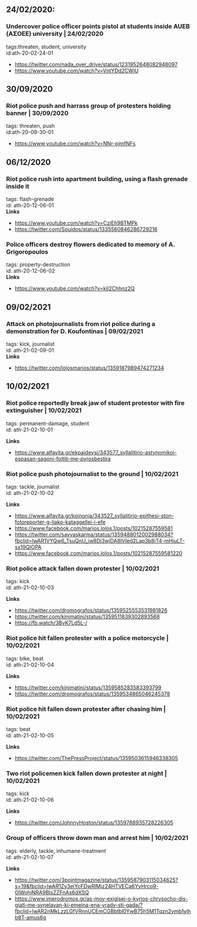 ## 24/02/2020:

### Undercover police officer points pistol at students inside AUEB (ΑΣΟΕΕ) university |  24/02/2020
tags:threaten, student, university    
id:ath-20-02-24-01  

* https://twitter.com/nada_over_drive/status/1231952648082948097
* https://www.youtube.com/watch?v=VntYDd2CWjU

## 30/09/2020

### Riot police push and harrass group of protesters holding banner | 30/09/2020
  
tags: threaten, push  
id:ath-20-09-30-01  
* https://www.youtube.com/watch?v=NNr-pjmfNFs  

## 06/12/2020
### Riot police rush into apartment building, using a flash grenade inside it
  
tags: flash-grenade  
id: ath-20-12-06-01  
**Links**
* https://www.youtube.com/watch?v=CziEh9BTMPk
* https://twitter.com/Souidos/status/1335560846286729216
  
### Police officers destroy flowers dedicated to memory of A. Grigoropoulos  
tags: property-destruction  
id: ath-20-12-06-02  
**Links**  
* https://www.youtube.com/watch?v=kiI2Chhnz2Q


## 09/02/2021
### Attack on photojournalists from riot police during a demonstration for D. Koufontinas | 09/02/2021 
  
tags: kick, journalist  
id: ath-21-02-09-01  
**Links**  

  
* https://twitter.com/lolosmarios/status/1359187989474271234


## 10/02/2021
### Riot police reportedly break jaw of student protestor with fire extinguisher | 10/02/2021  
tags: permanent-damage, student  
id: ath-21-02-10-01
  
**Links**  
* https://www.alfavita.gr/ekpaideysi/343577_syllalitirio-astynomikoi-espasan-sagoni-foititi-me-pyrosbestira

### Riot police push photojournalist to the ground  | 10/02/2021   
  
tags: tackle, journalist  
id: ath-21-02-10-02
  
**Links**  
* https://www.alfavita.gr/koinonia/343527_syllalitirio-epithesi-ston-fotoreporter-g-liako-kataggellei-i-efe
* https://www.facebook.com/marios.lolos.1/posts/10215287559581
* https://twitter.com/savvaskarma/status/1359488012002988034?fbclid=IwAR1VYQw6_TsuQnU_iw8Di3wjDA8lVIed2Lap3b8iT4-mHiuLT-sx19QIOPA 
* https://www.facebook.com/marios.lolos.1/posts/10215287559581220



### Riot police attack fallen down protester | 10/02/2021 

tags: kick  
id: ath-21-02-10-03  
  
**Links**  
* https://twitter.com/dromografos/status/1359525553531981826
* https://twitter.com/kinimatini/status/1359511839302893568
* https://fb.watch/3BvK7Ld5L-/

### Riot police hit fallen protester with a police motorcycle | 10/02/2021
  
tags: bike, beat  
id: ath-21-02-10-04  
  
**Links**  
* https://twitter.com/kinimatini/status/1359585283583393799
* https://twitter.com/dromografos/status/1359534865046245378  
  
### Riot police hit fallen down protester after chasing him | 10/02/2021   
  
tags: beat  
id: ath-21-02-10-05
  
**Links**  
* https://twitter.com/ThePressProject/status/1359503615946338305

### Two riot policemen kick fallen down protester at night | 10/02/2021 
  
tags: kick  
id: ath-21-02-10-06
  
**Links**  
* https://twitter.com/JohnnyHoston/status/1359788935728226305

### Group of officers throw down man and arrest him | 10/02/2021
  
tags: elderly, tackle, inhumane-treatment  
id: ath-21-02-10-07  
  
**Links**  
* https://twitter.com/3pointmagazine/status/1359587903115034625?s=19&fbclid=IwAR1Zy3eiYcFDwRlMjz24HTVECa6YyHrco9-0IWohiNRA9BIsZZFnAs6dXSQ
* https://www.imerodromos.gr/as-moy-exigisei-o-kyrios-chrysocho-dis-giati-me-synelavan-ki-emeina-ena-vrady-sti-gada/?fbclid=IwAR2nMkLzzLGfVRnnUCEmCGBbtbl0YwB75h5M1Tqzn2ymb1yihb8T-amus6g
 




